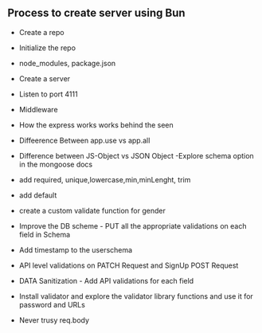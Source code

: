 ## Process to create server using Bun

- Create a repo
- Initialize the repo
- node_modules, package.json
- Create a server
- Listen to port 4111
- Middleware
- How the express works works behind the seen
- Diffeerence Between app.use vs app.all

- Difference between JS-Object vs JSON Object
  -Explore schema option in the mongoose docs

- add required, unique,lowercase,min,minLenght, trim
- add default
- create a custom validate function for gender
- Improve the DB scheme - PUT all the appropriate validations on each field in Schema
- Add timestamp to the userschema
- API level validations on PATCH Request and SignUp POST Request
- DATA Sanitization - Add API validations for each field
- Install validator and explore the validator library functions and use it for password and URLs
- Never trusy req.body
